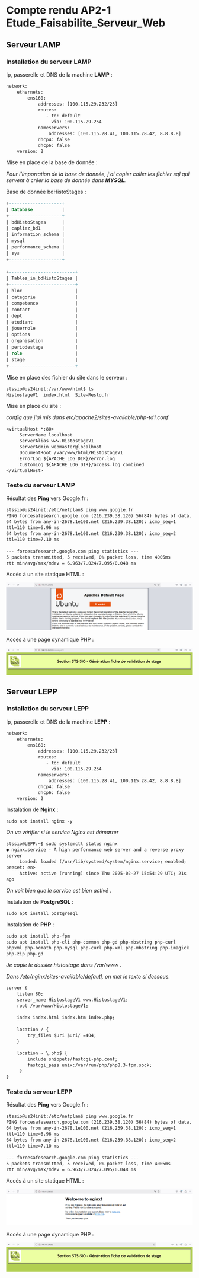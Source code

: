 # Compte rendu AP2-1 Etude_Faisabilite_Serveur_Web 

## Serveur LAMP

### Installation du serveur LAMP

Ip, passerelle et DNS de la machine **LAMP** :
```
network:
    ethernets:
        ens160:
            addresses: [100.115.29.232/23]
            routes:
               - to: default
                 via: 100.115.29.254
            nameservers:
                addresses: [100.115.28.41, 100.115.28.42, 8.8.8.8]
            dhcp4: false
            dhcp6: false
    version: 2
```

Mise en place de la base de donnée :

_Pour l'importation de la base de donnée, j'ai copier coller les fichier sql qui servent à créer la base de donnée dans **MYSQL**._

Base de donnée bdHistoStages :

```sql
+--------------------+
| Database           |
+--------------------+
| bdHistoStages      |
| capliez_bd1        |
| information_schema |
| mysql              |
| performance_schema |
| sys                |
+--------------------+

+-------------------------+
| Tables_in_bdHistoStages |
+-------------------------+
| bloc                    |
| categorie               |
| competence              |
| contact                 |
| dept                    |
| etudiant                |
| jouerrole               |
| options                 |
| organisation            |
| periodestage            |
| role                    |
| stage                   |
+-------------------------+

```

Mise en place des fichier du site dans le serveur :

```
stssio@us24init:/var/www/html$ ls
HistostageV1  index.html  Site-Resto.fr
```

Mise en place du site :

_config que j'ai mis dans etc/apache2/sites-available/php-td1.conf_


```
<virtualHost *:80>
     ServerName localhost
     ServerAlias www.HistostageV1
     ServerAdmin webmaster@localhost
     DocumentRoot /var/www/html/HistostageV1
     ErrorLog ${APACHE_LOG_DIR}/error.log
     CustomLog ${APACHE_LOG_DIR}/access.log combined
</VirtualHost>
```


### Teste du serveur LAMP

Résultat des **Ping** vers Google.fr :

```
stssio@us24init:/etc/netplan$ ping www.google.fr
PING forcesafesearch.google.com (216.239.38.120) 56(84) bytes of data.
64 bytes from any-in-2678.1e100.net (216.239.38.120): icmp_seq=1 ttl=110 time=6.96 ms
64 bytes from any-in-2678.1e100.net (216.239.38.120): icmp_seq=2 ttl=110 time=7.10 ms

--- forcesafesearch.google.com ping statistics ---
5 packets transmitted, 5 received, 0% packet loss, time 4005ms
rtt min/avg/max/mdev = 6.963/7.024/7.095/0.048 ms
```
Accès à un site statique HTML :

![Capture site statique html](image/image-1.png)

Accès à une page dynamique PHP :

![Capture site dynamique HistostageV1](image/image-2.png)

## Serveur LEPP

### Installation du serveur LEPP

Ip, passerelle et DNS de la machine **LEPP** :

```
network:
    ethernets:
        ens160:
            addresses: [100.115.29.232/23]
            routes:
               - to: default
                 via: 100.115.29.254
            nameservers:
                addresses: [100.115.28.41, 100.115.28.42, 8.8.8.8]
            dhcp4: false
            dhcp6: false
    version: 2
```

Instalation de **Nginx** :

```
sudo apt install nginx -y
```

_On va vérifier si le service Nginx est démarrer_
````
stssio@LEPP:~$ sudo systemctl status nginx
● nginx.service - A high performance web server and a reverse proxy server
     Loaded: loaded (/usr/lib/systemd/system/nginx.service; enabled; preset: en>
     Active: active (running) since Thu 2025-02-27 15:54:29 UTC; 21s ago
````
_On voit bien que le service est bien activé ._

Instalation de **PostgreSQL** :

```
sudo apt install postgresql
```

Instalation de **PHP** :

````
sudo apt install php-fpm
sudo apt install php-cli php-common php-gd php-mbstring php-curl phpxml php-bcmath php-mysql php-curl php-xml php-mbstring php-imagick php-zip php-gd
````

_Je copie le dossier histostage dans /var/www ._

_Dans /etc/nginx/sites-available/defautl, on met le texte si dessous._

````
server { 
    listen 80; 
    server_name HistostageV1 www.HistostageV1; 
    root /var/www/HistostageV1; 
 
    index index.html index.htm index.php; 
 
    location / { 
        try_files $uri $uri/ =404; 
    } 
 
    location ~ \.php$ { 
        include snippets/fastcgi-php.conf; 
        fastcgi_pass unix:/var/run/php/php8.3-fpm.sock; 
     } 
} 
````

### Teste du serveur LEPP

Résultat des **Ping** vers Google.fr :

```
stssio@us24init:/etc/netplan$ ping www.google.fr
PING forcesafesearch.google.com (216.239.38.120) 56(84) bytes of data.
64 bytes from any-in-2678.1e100.net (216.239.38.120): icmp_seq=1 ttl=110 time=6.96 ms
64 bytes from any-in-2678.1e100.net (216.239.38.120): icmp_seq=2 ttl=110 time=7.10 ms

--- forcesafesearch.google.com ping statistics ---
5 packets transmitted, 5 received, 0% packet loss, time 4005ms
rtt min/avg/max/mdev = 6.963/7.024/7.095/0.048 ms
```

Accès à un site statique HTML :

![Capture site statique LEPP](image/image.png)

Accès à une page dynamique PHP :

![Capture site dynamique LEPP](image/image-3.png)